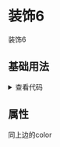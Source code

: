 <!-- 加载 demo 组件 start -->
<script setup>
import demo from './demo.vue'
</script>
<!-- 加载 demo 组件 end -->

<!-- 正文开始 -->

# 装饰6

装饰6

## 基础用法
<ClientOnly>
  <demo />
</ClientOnly>
<details>
<summary>查看代码</summary>

<<< @/Decoration/Decoration6/demo.vue

</details>

## 属性
同上边的color
